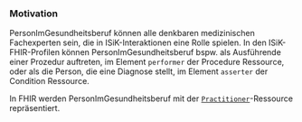 ### Motivation

PersonImGesundheitsberuf können alle denkbaren medizinischen Fachexperten sein, die in ISiK-Interaktionen eine Rolle spielen. In den ISiK-FHIR-Profilen können PersonImGesundheitsberuf bspw. als Ausführende einer Prozedur auftreten, im Element `performer` der Procedure Ressource, oder als die Person, die eine Diagnose stellt, im Element `asserter` der Condition Ressource.

In FHIR werden PersonImGesundheitsberuf mit der [`Practitioner`](https://hl7.org/fhir/R4/practitioner.html)-Ressource repräsentiert.

